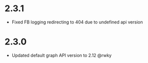 # 2.3.1

* Fixed FB logging redirecting to 404 due to undefined api version 

# 2.3.0

* Updated default graph API version to 2.12 @rwky

